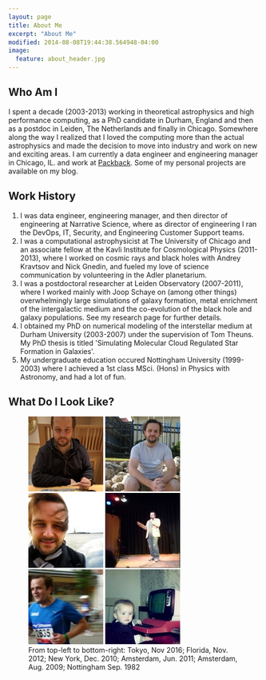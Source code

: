 ```yaml
---
layout: page
title: About Me
excerpt: "About Me"
modified: 2014-08-08T19:44:38.564948-04:00
image:
  feature: about_header.jpg
---
```


## Who Am I

I spent a decade (2003-2013) working in theoretical astrophysics and high performance computing, as a PhD candidate in Durham, England and then as a postdoc in Leiden, The Netherlands and finally in Chicago. Somewhere along the way I realized that I loved the computing more than the actual astrophysics and made the decision to move into industry and work on new and exciting areas. I am currently a data engineer and engineering manager in Chicago, IL. and work at [Packback](https://www.packback.co).  Some of my personal projects are available on my blog.

## Work History

  1. I was data engineer, engineering manager, and then director of engineering at Narrative Science, where as director of engineering I ran the DevOps, IT, Security, and Engineering Customer Support teams.
  2. I was a computational astrophysicist at The University of Chicago and an associate fellow at the Kavli Institute for Cosmological Physics (2011-2013), where I worked on cosmic rays and black holes with Andrey Kravtsov and Nick Gnedin, and fueled my love of science communication by volunteering in the Adler planetarium.
  3. I was a postdoctoral researcher at Leiden Observatory (2007-2011), where I worked mainly with Joop Schaye on (among other things) overwhelmingly large simulations of galaxy formation, metal enrichment of the intergalactic medium and the co-evolution of the black hole and galaxy populations. See my research page for further details.
  4. I obtained my PhD on numerical modeling of the interstellar medium at Durham University (2003-2007) under the supervision of Tom Theuns. My PhD thesis is titled 'Simulating Molecular Cloud Regulated Star Formation in Galaxies'.
  5. My undergraduate education occured Nottingham University (1999-2003) where I achieved a 1st class MSci. (Hons) in Physics with Astronomy, and had a lot of fun.

## What Do I Look Like?

<figure class="third">
  <a href="../images/craigjp.jpg"><img src="../images/craigjp-150x150.jpg" alt="Tokyo, 2016"></a>
  <a href="../images/craigfl.jpg"><img src="../images/craigfl-150x150.jpg" alt="image"></a>
  <a href="../images/craigny.jpg"><img src="../images/craigny-150x150.jpg" alt="image"></a>
  <a href="../images/craigams2.jpg"><img src="../images/craigams2-150x150.jpg" alt="image"></a>
  <a href="../images/craigams.jpg"><img src="../images/craigams-150x150.jpg" alt="image"></a>
  <a href="../images/craignot.jpg"><img src="../images/craignot-150x150.jpg" alt="image"></a>
<figcaption>From top-left to bottom-right: Tokyo, Nov 2016; Florida, Nov. 2012; New York, Dec. 2010; Amsterdam, Jun. 2011; Amsterdam, Aug. 2009; Nottingham Sep. 1982</figcaption>
</figure>

